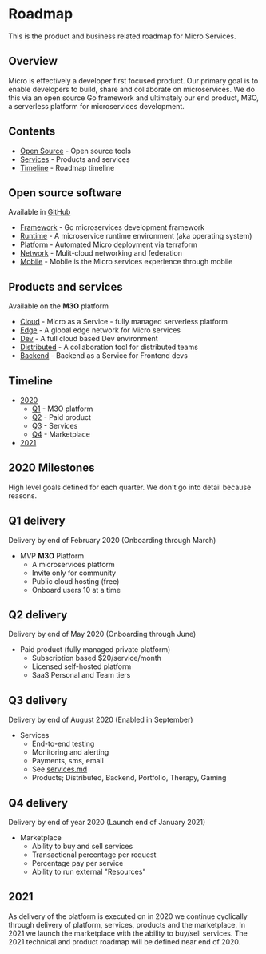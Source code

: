 # Roadmap

This is the product and business related roadmap for Micro Services.

## Overview

Micro is effectively a developer first focused product. Our primary goal is to enable developers 
to build, share and collaborate on microservices. We do this via an open source Go framework 
and ultimately our end product, M3O, a serverless platform for microservices development.

## Contents

- [Open Source](#open-source-software) - Open source tools
- [Services](#products-and-services) - Products and services
- [Timeline](#timeline) - Roadmap timeline

## Open source software

Available in [GitHub](https://github.com/micro)

- [Framework](framework.md) - Go microservices development framework
- [Runtime](runtime.md) -  A microservice runtime environment (aka operating system)
- [Platform](platform.md) - Automated Micro deployment via terraform
- [Network](network.md) - Mulit-cloud networking and federation
- [Mobile](mobile.md) - Mobile is the Micro services experience through mobile

## Products and services

Available on the **M3O** platform

- [Cloud](cloud.md) - Micro as a Service - fully managed serverless platform
- [Edge](edge.md) - A global edge network for Micro services
- [Dev](dev.md) - A full cloud based Dev environment
- [Distributed](distributed.md) - A collaboration tool for distributed teams
- [Backend](backend.md) - Backend as a Service for Frontend devs

## Timeline

- [2020](#2020-milestones)
  * [Q1](#q1-delivery) - M3O platform
  * [Q2](#q2-delivery) - Paid product
  * [Q3](#q3-delivery) - Services
  * [Q4](#q4-delivery) - Marketplace
- [2021](#2021)

## 2020 Milestones

High level goals defined for each quarter. We don't go into detail because reasons.

## Q1 delivery

Delivery by end of February 2020 (Onboarding through March)

- MVP **M3O** Platform
  * A microservices platform
  * Invite only for community
  * Public cloud hosting (free)
  * Onboard users 10 at a time

## Q2 delivery

Delivery by end of May 2020 (Onboarding through June)

- Paid product (fully managed private platform)
  * Subscription based $20/service/month
  * Licensed self-hosted platform
  * SaaS Personal and Team tiers

## Q3 delivery

Delivery by end of August 2020 (Enabled in September)

- Services
  * End-to-end testing
  * Monitoring and alerting
  * Payments, sms, email
  * See [services.md](https://github.com/micro/development/blob/master/design/services.md)
  * Products; Distributed, Backend, Portfolio, Therapy, Gaming

## Q4 delivery

Delivery by end of year 2020 (Launch end of January 2021)

- Marketplace
  * Ability to buy and sell services
  * Transactional percentage per request
  * Percentage pay per service
  * Ability to run external "Resources"

## 2021

As delivery of the platform is executed on in 2020 we continue cyclically through delivery of platform, services, products and the marketplace. 
In 2021 we launch the marketplace with the ability to buy/sell services. The 2021 technical and product roadmap will be defined near end of 2020.
